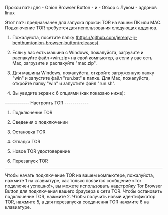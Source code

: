 Прокси патч для - Onion Browser Button - и - Обзор с Луком - аддонов linux

Этот патч предназначен для запуска прокси TOR на вашем ПК или MAC. Подключение TOR требуется для использования следующих аддонов.

1) Пожалуйста, посетите папку (https://github.com/jeremy-jr-benthum/onion-browser-button/releases).

2) Если у вас есть машина с Windows, пожалуйста, загрузите и распакуйте файл «win.zip» на свой компьютер, а если у вас есть Mac, загрузите и распакуйте "mac.zip".

3) Для машины Windows, пожалуйста, откройте загруженную папку "win" и запустите файл "run.bat" в папке. Для Mac, пожалуйста, откройте папку "win" и запустите файл "run.sh".

4) Вы увидите экран с 6 опциями (как показано ниже):

  

------------ Настроить TOR ------------

1. Подключение  TOR 

2. Сведения о подключении

3. Остановка  TOR

4. Отладка TOR

5. Новое ТOR удостоверение 

6. Перезапуск TOR 

---------------------------------------

Чтобы начать подключение TOR на вашем компьютере, пожалуйста, нажмите 1 на клавиатуре, как только появится сообщение «Tor подключен успешно!», вы можете использовать надстройку Tor Browser Button для подключения вашего браузера к сети TOR. Чтобы остановить подключение TOR, нажмите 2. Чтобы получить новый идентификатор TOR, нажмите 5, а для перезапуска соединения TOR нажмите 6 на клавиатуре.